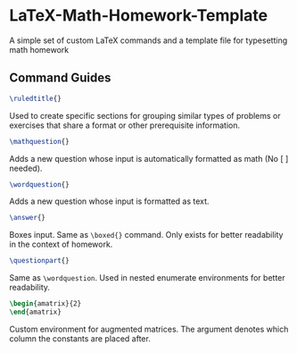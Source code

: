 # LaTeX-Math-Homework-Template

A simple set of custom LaTeX commands and a template file for typesetting math homework

## Command Guides

```tex
\ruledtitle{}
```

Used to create specific sections for grouping similar types of problems or exercises that share a format or other prerequisite information.

```tex
\mathquestion{}
```

Adds a new question whose input is automatically formatted as math (No \[ \] needed).

```tex
\wordquestion{}
```

Adds a new question whose input is formatted as text.

```tex
\answer{}
```

Boxes input. Same as `\boxed{}` command. Only exists for better readability in the context of homework.

```tex
\questionpart{}
```

Same as `\wordquestion`. Used in nested enumerate environments for better readability.

```tex
\begin{amatrix}{2}
\end{amatrix}
```
Custom environment for augmented matrices. The argument denotes which column the constants are placed after.
